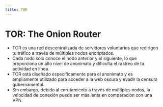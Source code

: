 ```yaml
---
title: TOR
---
```


# TOR:  The Onion Router

*   TOR es una red descentralizada de servidores voluntarios que redirigen tu tráfico a través de múltiples nodos encriptados.
*   Cada nodo solo conoce el nodo anterior y el siguiente, lo que proporciona un alto nivel de anonimato y dificulta el rastreo de tu actividad en línea.
*   TOR está diseñado específicamente para el anonimato y es ampliamente utilizado para acceder a la web oscura y evadir la censura gubernamental.
*   Sin embargo, debido al enrutamiento a través de múltiples nodos, la velocidad de conexión puede ser más lenta en comparación con una VPN.

